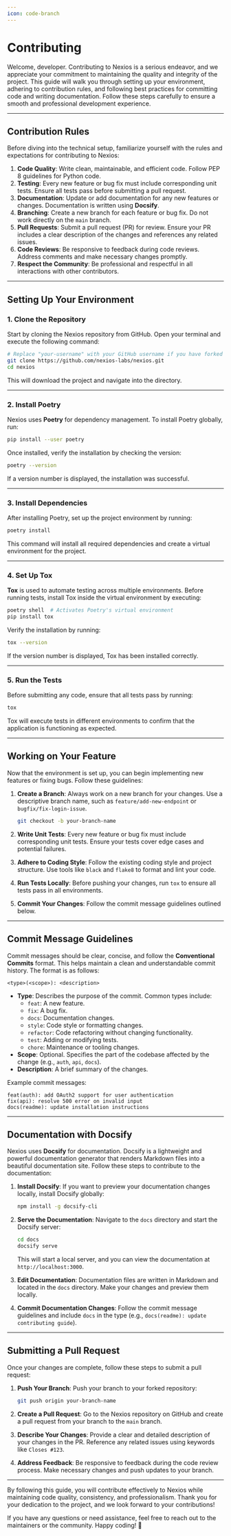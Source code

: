```yaml
---
icon: code-branch
---
```


# Contributing&#x20;

Welcome, developer. Contributing to Nexios is a serious endeavor, and we appreciate your commitment to maintaining the quality and integrity of the project. This guide will walk you through setting up your environment, adhering to contribution rules, and following best practices for committing code and writing documentation. Follow these steps carefully to ensure a smooth and professional development experience.

***

## Contribution Rules

Before diving into the technical setup, familiarize yourself with the rules and expectations for contributing to Nexios:

1. **Code Quality**: Write clean, maintainable, and efficient code. Follow PEP 8 guidelines for Python code.
2. **Testing**: Every new feature or bug fix must include corresponding unit tests. Ensure all tests pass before submitting a pull request.
3. **Documentation**: Update or add documentation for any new features or changes. Documentation is written using **Docsify**.
4. **Branching**: Create a new branch for each feature or bug fix. Do not work directly on the `main` branch.
5. **Pull Requests**: Submit a pull request (PR) for review. Ensure your PR includes a clear description of the changes and references any related issues.
6. **Code Reviews**: Be responsive to feedback during code reviews. Address comments and make necessary changes promptly.
7. **Respect the Community**: Be professional and respectful in all interactions with other contributors.

***

## Setting Up Your Environment

### 1. Clone the Repository

Start by cloning the Nexios repository from GitHub. Open your terminal and execute the following command:

```sh
# Replace "your-username" with your GitHub username if you have forked the repository
git clone https://github.com/nexios-labs/nexios.git
cd nexios
```

This will download the project and navigate into the directory.

***

### 2. Install Poetry

Nexios uses **Poetry** for dependency management. To install Poetry globally, run:

```sh
pip install --user poetry
```

Once installed, verify the installation by checking the version:

```sh
poetry --version
```

If a version number is displayed, the installation was successful.

***

### 3. Install Dependencies

After installing Poetry, set up the project environment by running:

```sh
poetry install
```

This command will install all required dependencies and create a virtual environment for the project.

***

### 4. Set Up Tox

**Tox** is used to automate testing across multiple environments. Before running tests, install Tox inside the virtual environment by executing:

```sh
poetry shell  # Activates Poetry's virtual environment
pip install tox
```

Verify the installation by running:

```sh
tox --version
```

If the version number is displayed, Tox has been installed correctly.

***

### 5. Run the Tests

Before submitting any code, ensure that all tests pass by running:

```sh
tox
```

Tox will execute tests in different environments to confirm that the application is functioning as expected.

***

## Working on Your Feature

Now that the environment is set up, you can begin implementing new features or fixing bugs. Follow these guidelines:

1.  **Create a Branch**: Always work on a new branch for your changes. Use a descriptive branch name, such as `feature/add-new-endpoint` or `bugfix/fix-login-issue`.

    ```sh
    git checkout -b your-branch-name
    ```
2. **Write Unit Tests**: Every new feature or bug fix must include corresponding unit tests. Ensure your tests cover edge cases and potential failures.
3. **Adhere to Coding Style**: Follow the existing coding style and project structure. Use tools like `black` and `flake8` to format and lint your code.
4. **Run Tests Locally**: Before pushing your changes, run `tox` to ensure all tests pass in all environments.
5. **Commit Your Changes**: Follow the commit message guidelines outlined below.

***

## Commit Message Guidelines

Commit messages should be clear, concise, and follow the **Conventional Commits** format. This helps maintain a clean and understandable commit history. The format is as follows:

```
<type>(<scope>): <description>
```

* **Type**: Describes the purpose of the commit. Common types include:
  * `feat`: A new feature.
  * `fix`: A bug fix.
  * `docs`: Documentation changes.
  * `style`: Code style or formatting changes.
  * `refactor`: Code refactoring without changing functionality.
  * `test`: Adding or modifying tests.
  * `chore`: Maintenance or tooling changes.
* **Scope**: Optional. Specifies the part of the codebase affected by the change (e.g., `auth`, `api`, `docs`).
* **Description**: A brief summary of the changes.

Example commit messages:

```
feat(auth): add OAuth2 support for user authentication
fix(api): resolve 500 error on invalid input
docs(readme): update installation instructions
```

***

## Documentation with Docsify

Nexios uses **Docsify** for documentation. Docsify is a lightweight and powerful documentation generator that renders Markdown files into a beautiful documentation site. Follow these steps to contribute to the documentation:

1.  **Install Docsify**: If you want to preview your documentation changes locally, install Docsify globally:

    ```sh
    npm install -g docsify-cli
    ```
2.  **Serve the Documentation**: Navigate to the `docs` directory and start the Docsify server:

    ```sh
    cd docs
    docsify serve
    ```

    This will start a local server, and you can view the documentation at `http://localhost:3000`.
3. **Edit Documentation**: Documentation files are written in Markdown and located in the `docs` directory. Make your changes and preview them locally.
4. **Commit Documentation Changes**: Follow the commit message guidelines and include `docs` in the type (e.g., `docs(readme): update contributing guide`).

***

## Submitting a Pull Request

Once your changes are complete, follow these steps to submit a pull request:

1.  **Push Your Branch**: Push your branch to your forked repository:

    ```sh
    git push origin your-branch-name
    ```
2. **Create a Pull Request**: Go to the Nexios repository on GitHub and create a pull request from your branch to the `main` branch.
3. **Describe Your Changes**: Provide a clear and detailed description of your changes in the PR. Reference any related issues using keywords like `Closes #123`.
4. **Address Feedback**: Be responsive to feedback during the code review process. Make necessary changes and push updates to your branch.

***



By following this guide, you will contribute effectively to Nexios while maintaining code quality, consistency, and professionalism. Thank you for your dedication to the project, and we look forward to your contributions!

If you have any questions or need assistance, feel free to reach out to the maintainers or the community. Happy coding! 🚀
